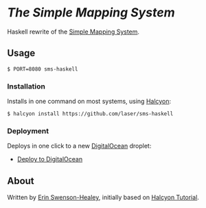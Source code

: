 _The Simple Mapping System_
==================

Haskell rewrite of the [Simple Mapping System](http://simplemappingsystem.com).


Usage
-----

```
$ PORT=8080 sms-haskell
```


### Installation

Installs in one command on most systems, using [Halcyon](https://halcyon.sh/):

```
$ halcyon install https://github.com/laser/sms-haskell
```


### Deployment

Deploys in one click to a new [DigitalOcean](https://digitalocean.com/) droplet:

- [Deploy to DigitalOcean](https://halcyon.sh/deploy/?url=https://github.com/mietek/halcyon-tutorial)


About
-----

Written by [Erin Swenson-Healey](http://github.com/laser), initially based on [Halcyon Tutorial](https://halcyon.sh/tutorial/).